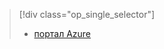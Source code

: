 > [!div class="op_single_selector"]
> * [портал Azure](../articles/storage/common/storage-monitoring-diagnosing-troubleshooting.md)
> 
> 

